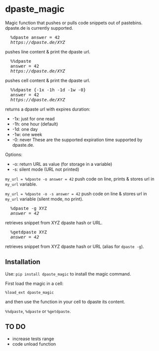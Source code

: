 # dpaste_magic
Magic function that pushes or pulls code snippets out of pastebins.
dpaste.de is currently supported.
<pre>
  %dpaste answer = 42
  <i>https://dpaste.de/XYZ</i>
</pre>
pushes line content & print the dpaste url.
<pre>
  %%dpaste
  answer = 42
  <i>https://dpaste.de/XYZ</i>
</pre>
pushes cell content & print the dpaste url.
<pre>
  %%dpaste {-1x -1h -1d -1w -0}
  answer = 42
  <i>https://dpaste.de/XYZ</i>
</pre>
returns a dpaste url with expires duration:
* -1x: just for one read
* -1h: one hour (default)
* -1d: one day
* -1w: one week
* -0: never
These are the supported expiration time supported by dpaste.de.

Options:
* -o: return URL as value (for storage in a variable)
* -s: silent mode (URL not printed)

`my_url = %dpaste -o answer = 42`
push code on line, prints & stores url in `my_url` variable.

`my_url = %dpaste -o -s answer = 42`
push code on line & stores url in `my_url` variable (silent mode, no print).
<pre>
  %dpaste -g XYZ
  <i>answer = 42</i>
</pre>
retrieves snippet from XYZ dpaste hash or URL.
<pre>
  %getdpaste XYZ
  <i>answer = 42</i>
</pre>
retrieves snippet from XYZ dpaste hash or URL (alias for `dpaste -g`).


## Installation

Use:
`pip install dpaste_magic`
to install the magic command.

First load the magic in a cell:

`%load_ext dpaste_magic`

and then use the function in your cell to dpaste its content.

`%%dpaste`, `%dpaste` or `%getdpaste`.


## TO DO

* increase tests range
* code unload function
